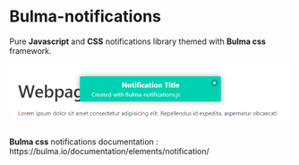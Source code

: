 # Bulma-notifications
Pure <b>Javascript</b> and <b>CSS</b> notifications library themed with <b>Bulma css</b> framework.
<br/>
 <p align="center">
  <img src="b-notifs_preview.png"/>
</p>
<br/>
<b>Bulma css</b> notifications documentation : https://bulma.io/documentation/elements/notification/
